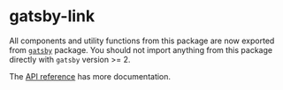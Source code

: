 # gatsby-link

All components and utility functions from this package are now exported from [`gatsby`](/packages/gatsby) package. You should not import anything from this package directly with `gatsby` version >= 2.

The [API reference](/docs/gatsby-link/) has more documentation.
